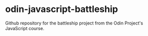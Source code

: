 # odin-javascript-battleship
Github repository for the battleship project from the Odin Project's JavaScript course. 
